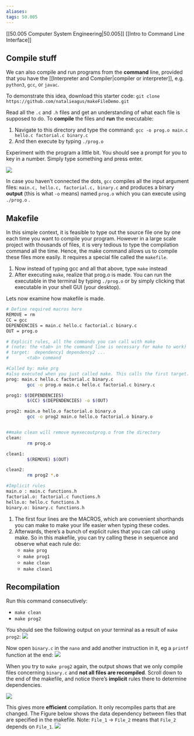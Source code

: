 ```yaml
---
aliases: 
tags: 50.005
---
```

[[50.005 Computer System Engineering|50.005]]
[[Intro to Command Line Interface]]

## Compile stuff
We can also compile and run programs from the **command** line, provided that you have the [[Interpreter and Compiler|compiler or interpreter]], e.g. `python3`, `gcc`, or `javac`.

To demonstrate this idea, download this starter code: `git clone https://github.com/natalieagus/makeFileDemo.git`

Read all the `.c` and `.h` files and get an understanding of what each file is supposed to do. To **compile** the files and **run** the executable:

1.  Navigate to this directory and type the command: `gcc -o prog.o main.c hello.c factorial.c binary.c`
2.  And then execute by typing `./prog.o`

Experiment with the program a little bit. You should see a prompt for you to key in a number. Simply type something and press enter.

![](https://natalieagus.github.io/50005/assets/images/lab1/21.png)

In case you haven’t connected the dots, `gcc` compiles all the input argument files: `main.c, hello.c, factorial.c, binary.c` and produces a binary **output** (this is what `-o` means) named `prog.o` which you can execute using `./prog.o` .

## Makefile
In this simple context, it is feasible to type out the source file one by one each time you want to compile your program. However in a large scale project with thousands of files, it is very tedious to type the compilation command all the time. Hence, the make command allows us to compile these files more easily. It requires a special file called the `makefile`.

1.  Now instead of typing gcc and all that above, type `make` instead
2.  After executing `make`, realize that prog.o is made. You can run the executable in the terminal by typing `./prog.o` or by simply clicking that executable in your shell GUI (your desktop).

Lets now examine how makefile is made.
```bash
# Define required macros here
REMOVE = rm
CC = gcc
DEPENDENCIES = main.c hello.c factorial.c binary.c
OUT = prog.o

# Explicit rules, all the commands you can call with make 
# (note: the <tab> in the command line is necessary for make to work) 
# target:  dependency1 dependency2 ...
#       <tab> command

#Called by: make prg 
#also executed when you just called make. This calls the first target. 
prog: main.c hello.c factorial.c binary.c
        gcc -o prog.o main.c hello.c factorial.c binary.c 

prog1: $(DEPENDENCIES)
        $(CC) $(DEPENDENCIES) -o $(OUT)

prog2: main.o hello.o factorial.o binary.o
        gcc -o prog2 main.o hello.o factorial.o binary.o


##make clean will remove myexecoutprog.o from the directory
clean:
        rm prog.o

clean1: 
        $(REMOVE) $(OUT)

clean2:
        rm prog2 *.o

#Implicit rules
main.o : main.c functions.h
factorial.o: factorial.c functions.h
hello.o: hello.c functions.h
binary.o: binary.c functions.h
```
1.  The first four lines are the MACROS, which are convenient shorthands you can make to make your life easier when typing these codes.
2.  Afterwards, there’s a bunch of explicit rules that you can call using make. So in this makefile, you can try calling these in sequence and observe what each rule do:
    -   `make prog`
    -   `make prog1`
    -   `make clean`
    -   `make clean1`

## Recompilation
Run this command consecutively:

-   `make clean`
-   `make prog2`

You should see the following output on your terminal as a result of `make prog2`: ![](https://natalieagus.github.io/50005/assets/images/lab1/22.png)

Now open `binary.c` in the `nano` and add another instruction in it, eg a `printf` function at the end: ![](https://natalieagus.github.io/50005/assets/images/lab1/23.png)

When you try to `make prog2` again, the output shows that we only compile files concerning `binary.c` and **not all files are recompiled**. Scroll down to the end of the makefile, and notice there’s **implicit** rules there to determine dependencies.

![](https://natalieagus.github.io/50005/assets/images/lab1/24.png)

This gives more **efficient** compilation. It only recompiles parts that are changed. The Figure below shows the data dependency between files that are specified in the makefile. Note: `File_1` → `File_2` means that `File_2` depends on `File_1`.
![](https://natalieagus.github.io/50005/assets/images/lab1/25.png)
